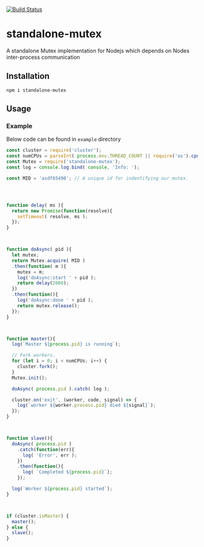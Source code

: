 [![Build Status](https://travis-ci.org/harish2704/node-standalone-mutex.svg?branch=master)](https://travis-ci.org/harish2704/node-standalone-mutex)

# standalone-mutex
A standalone Mutex implementation for Nodejs which depends on Nodes inter-process communication

## Installation
```
npm i standalone-mutex
```

## Usage

### Example

Below code can be found in `example` directory
```javascript
const cluster = require('cluster');
const numCPUs = parseInt( process.env.THREAD_COUNT || require('os').cpus().length );
const Mutex = require('standalone-mutex');
const log = console.log.bind( console, 'Info: ');

const MID = 'asdf65498'; // A unique id for indentifying our mutex.




function delay( ms ){
  return new Promise(function(resolve){
    setTimeout( resolve, ms );
  });
}



function doAsync( pid ){
  let mutex;
  return Mutex.acquire( MID )
  .then(function( m ){
    mutex = m;
    log('doAsync:start ' + pid );
    return delay(2000);
  })
  .then(function(){
    log('doAsync:done ' + pid );
    return mutex.release();
  });
}



function master(){
  log(`Master ${process.pid} is running`);

  // Fork workers.
  for (let i = 0; i < numCPUs; i++) {
    cluster.fork();
  }
  Mutex.init();

  doAsync( process.pid ).catch( log );

  cluster.on('exit', (worker, code, signal) => {
    log(`worker ${worker.process.pid} died ${signal}`);
  });
}



function slave(){
  doAsync( process.pid )
    .catch(function(err){
      log( 'Error', err );
    })
    .then(function(){
      log( `Completed ${process.pid}`);
    });

  log(`Worker ${process.pid} started`);
}



if (cluster.isMaster) {
  master();
} else {
  slave();
}

```
